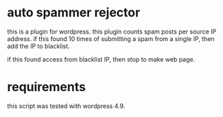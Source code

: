 # auto spammer rejector

this is a plugin for wordpress.
this plugin counts spam posts per source IP address.
if this found 10 times of submitting a spam from a single IP, then add the IP to blacklist.

if this found access from blacklist IP, then stop to make web page.

# requirements

this script was tested with wordpress 4.9.
